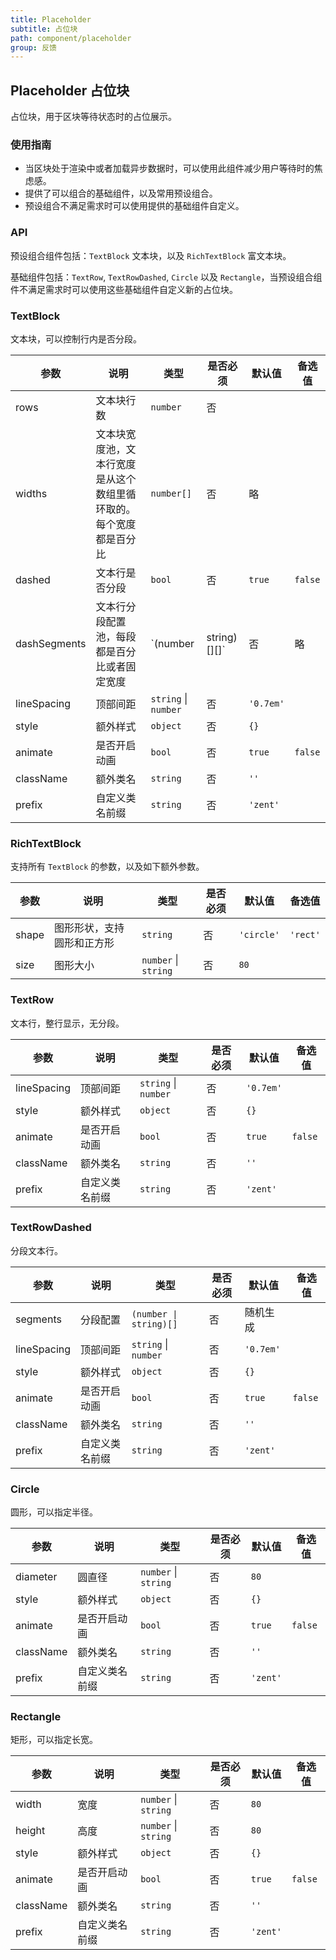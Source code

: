 ```yaml
---
title: Placeholder
subtitle: 占位块
path: component/placeholder
group: 反馈
---
```


## Placeholder 占位块

占位块，用于区块等待状态时的占位展示。

### 使用指南

- 当区块处于渲染中或者加载异步数据时，可以使用此组件减少用户等待时的焦虑感。
- 提供了可以组合的基础组件，以及常用预设组合。
- 预设组合不满足需求时可以使用提供的基础组件自定义。

### API

预设组合组件包括：`TextBlock` 文本块，以及 `RichTextBlock` 富文本块。

基础组件包括：`TextRow`, `TextRowDashed`, `Circle` 以及 `Rectangle`，当预设组合组件不满足需求时可以使用这些基础组件自定义新的占位块。

### TextBlock

文本块，可以控制行内是否分段。

| 参数         |   说明         | 类型     | 是否必须    | 默认值      | 备选值            |
| ------------ | ------------- | -------- | ---------- | ---------- | ----------------- |
| rows         | 文本块行数     | `number` | 否          |           |         |
| widths       | 文本块宽度池，文本行宽度是从这个数组里循环取的。每个宽度都是百分比 | `number[]` | 否 | 略 | |
| dashed       | 文本行是否分段  | `bool`  | 否          | `true`    | `false` |
| dashSegments | 文本行分段配置池，每段都是百分比或者固定宽度 | `(number | string)[][]` | 否 |略 | |
| lineSpacing  | 顶部间距       | `string` \| `number`    |  否   |  `'0.7em'`   |  |
| style        | 额外样式       | `object`  |  否       | `{}`       |  |
| animate      | 是否开启动画   | `bool`    | 否         |  `true`   | `false`  |
| className    | 额外类名       | `string`  | 否         |  `''`     |   |
| prefix       | 自定义类名前缀  | `string`  | 否         | `'zent'`  |   |   

### RichTextBlock

支持所有 `TextBlock` 的参数，以及如下额外参数。

| 参数         |   说明         | 类型     | 是否必须    | 默认值      | 备选值            |
| ------------ | ------------- | -------- | ---------- | ---------- | ----------------- |
| shape        | 图形形状，支持圆形和正方形 | `string` | 否 | `'circle'` | `'rect'` |
| size         | 图形大小       | `number` \| `string` | 否 | `80` | |

### TextRow

文本行，整行显示，无分段。

| 参数         |   说明         | 类型     | 是否必须    | 默认值      | 备选值            |
| ------------ | ------------- | -------- | ---------- | ---------- | ----------------- |
| lineSpacing  | 顶部间距       | `string` \| `number`    |  否   |  `'0.7em'`   |  |
| style        | 额外样式       | `object`  |  否       | `{}`       |  |
| animate      | 是否开启动画   | `bool`    | 否         |  `true`   | `false`  |
| className    | 额外类名       | `string`  | 否         |  `''`     |   |
| prefix       | 自定义类名前缀  | `string`  | 否         | `'zent'`  |   |   

### TextRowDashed

分段文本行。

| 参数         |   说明         | 类型     | 是否必须    | 默认值      | 备选值            |
| ------------ | ------------- | -------- | ---------- | ---------- | ----------------- |
| segments     | 分段配置       | `(number \| string)[]`  | 否         | 随机生成    |       |
| lineSpacing  | 顶部间距       | `string` \| `number`    |  否   |  `'0.7em'`   |  |
| style        | 额外样式       | `object`  |  否       | `{}`       |  |
| animate      | 是否开启动画   | `bool`    | 否         |  `true`   | `false`  |
| className    | 额外类名       | `string`  | 否         |  `''`     |   |
| prefix       | 自定义类名前缀  | `string`  | 否         | `'zent'`  |   |   

### Circle

圆形，可以指定半径。

| 参数         |   说明         | 类型     | 是否必须    | 默认值      | 备选值            |
| ------------ | ------------- | -------- | ---------- | ---------- | ----------------- |
| diameter     | 圆直径         | `number` \| `string`  | 否         | `80`       |   |
| style        | 额外样式       | `object`  |  否       | `{}`       |  |
| animate      | 是否开启动画   | `bool`    | 否         |  `true`   | `false`  |
| className    | 额外类名       | `string`  | 否         |  `''`     |   |
| prefix       | 自定义类名前缀  | `string`  | 否         | `'zent'`  |   |   

### Rectangle

矩形，可以指定长宽。

| 参数         |   说明         | 类型     | 是否必须    | 默认值      | 备选值            |
| ------------ | ------------- | -------- | ---------- | ---------- | ----------------- |
| width        | 宽度         | `number` \| `string` | 否         | `80`       |   |
| height       | 高度         | `number` \| `string` | 否         | `80`       |   |
| style        | 额外样式       | `object`  |  否       | `{}`       |  |
| animate      | 是否开启动画   | `bool`    | 否         |  `true`   | `false`  |
| className    | 额外类名       | `string`  | 否         |  `''`     |   |
| prefix       | 自定义类名前缀  | `string`  | 否         | `'zent'`  |   |   
